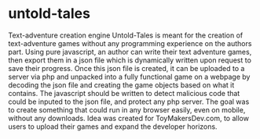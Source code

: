 # untold-tales
Text-adventure creation engine
  Untold-Tales is meant for the creation of text-adventure games without any programming experience on the authors part.  Using pure javascript, an author can write their text adventure games, then export them in a json file which is dynamically written upon request to save their progress.
  Once this json file is created, it can be uploaded to a server via php and unpacked into a fully functional game on a webpage by decoding the json file and creating the game objects based on what it contains.
  The javascript should be written to detect malicious code that could be inputed to the json file, and protect any php server.  The goal was to create something that could run in any browser easily, even on mobile, without any downloads.
  Idea was created for ToyMakersDev.com, to allow users to upload their games and expand the developer horizons.
